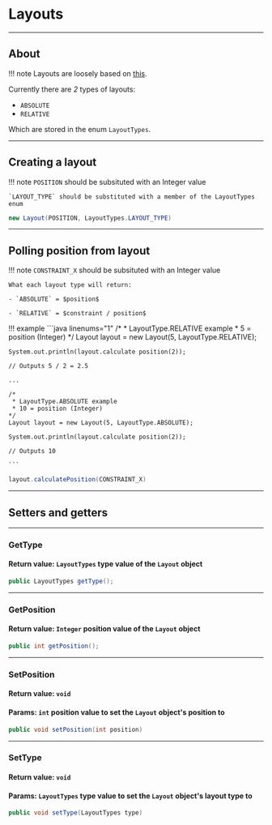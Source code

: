 # Layouts

* * *

## About

!!! note
    Layouts are loosely based on [this](https://developer.mozilla.org/en-US/docs/Web/CSS/position).

Currently there are *2* types of layouts:

- `ABSOLUTE`
- `RELATIVE`

Which are stored in the enum `LayoutTypes`.

* * *
## Creating a layout

!!! note
    `POSITION` should be subsituted with an Integer value

    `LAYOUT_TYPE` should be substituted with a member of the LayoutTypes enum
```java linenums="1"
new Layout(POSITION, LayoutTypes.LAYOUT_TYPE)
```

* * *
## Polling position from layout
!!! note
    `CONSTRAINT_X` should be subsituted with an Integer value

    What each layout type will return:

    - `ABSOLUTE` = $position$

    - `RELATIVE` = $constraint / position$

!!! example
    ```java linenums="1"
    /*
     * LayoutType.RELATIVE example
     * 5 = position (Integer)
    */
    Layout layout = new Layout(5, LayoutType.RELATIVE);

    System.out.println(layout.calculate position(2));

    // Outputs 5 / 2 = 2.5

    ...

    /*
     * LayoutType.ABSOLUTE example
     * 10 = position (Integer)
    */
    Layout layout = new Layout(5, LayoutType.ABSOLUTE);

    System.out.println(layout.calculate position(2));

    // Outputs 10

    ```

```java linenums="1"
layout.calculatePosition(CONSTRAINT_X)
```

* * *

## Setters and getters

* * *

### GetType
#### Return value: `LayoutTypes` type value of the `Layout` object
```java linenums="1"
public LayoutTypes getType();
```

* * *

### GetPosition
#### Return value: `Integer` position value of the `Layout` object
```java linenums="1"
public int getPosition();
```

* * *

### SetPosition
#### Return value: `void`
#### Params: `int` position value to set the `Layout` object's position to
```java linenums="1"
public void setPosition(int position)
```

* * *

### SetType
#### Return value: `void`
#### Params: `LayoutTypes` type value to set the `Layout` object's layout type to
```java linenums="1"
public void setType(LayoutTypes type)
```
